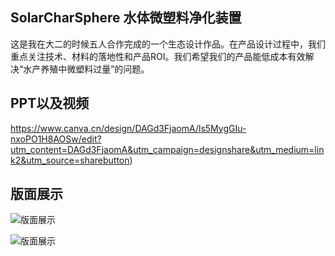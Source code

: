 ## SolarCharSphere 水体微塑料净化装置

这是我在大二的时候五人合作完成的一个生态设计作品。在产品设计过程中，我们重点关注技术、材料的落地性和产品ROI。我们希望我们的产品能低成本有效解决“水产养殖中微塑料过量”的问题。

## PPT以及视频

https://www.canva.cn/design/DAGd3FjaomA/ls5MygGIu-nxoPO1H8AOSw/edit?utm_content=DAGd3FjaomA&utm_campaign=designshare&utm_medium=link2&utm_source=sharebutton)

## 版面展示

![版面展示](../assets/watercleaner1.png)

![版面展示](../assets/watercleaner2.png)
